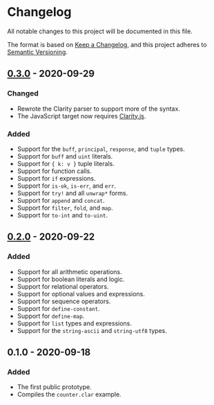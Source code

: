 # Changelog

All notable changes to this project will be documented in this file.

The format is based on [Keep a Changelog](https://keepachangelog.com/en/1.0.0/),
and this project adheres to [Semantic Versioning](https://semver.org/spec/v2.0.0.html).

## [0.3.0] - 2020-09-29

### Changed

- Rewrote the Clarity parser to support more of the syntax.
- The JavaScript target now requires [Clarity.js].

[Clarity.js]: https://github.com/weavery/clarity.js

### Added

- Support for the `buff`, `principal`, `response`, and `tuple` types.
- Support for `buff` and `uint` literals.
- Support for `{ k: v }` tuple literals.
- Support for function calls.
- Support for `if` expressions.
- Support for `is-ok`, `is-err`, and `err`.
- Support for `try!` and all `unwrap*` forms.
- Support for `append` and `concat`.
- Support for `filter`, `fold`, and `map`.
- Support for `to-int` and `to-uint`.

## [0.2.0] - 2020-09-22

### Added

- Support for all arithmetic operations.
- Support for boolean literals and logic.
- Support for relational operators.
- Support for optional values and expressions.
- Support for sequence operators.
- Support for `define-constant`.
- Support for `define-map`.
- Support for `list` types and expressions.
- Support for the `string-ascii` and `string-utf8` types.

## 0.1.0 - 2020-09-18

### Added

- The first public prototype.
- Compiles the `counter.clar` example.

[0.3.0]: https://github.com/weavery/sworn/compare/0.2.0...0.3.0
[0.2.0]: https://github.com/weavery/sworn/compare/0.1.0...0.2.0
